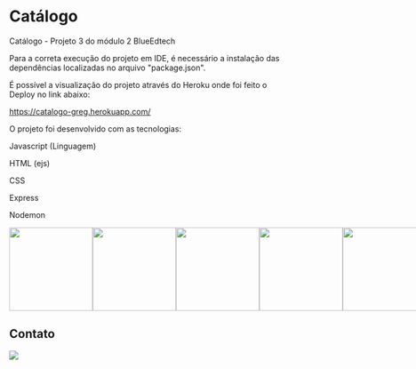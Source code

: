# Catálogo

Catálogo - Projeto 3 do módulo 2 BlueEdtech


Para a correta execução do projeto em IDE, é necessário a instalação das dependências localizadas no arquivo "package.json". 

É possível a visualização do projeto através do Heroku onde foi feito o Deploy no link abaixo:

https://catalogo-greg.herokuapp.com/

O projeto foi desenvolvido com as tecnologias:

Javascript (Linguagem)

HTML (ejs)

CSS

Express

Nodemon


<div style="display: flex;" style="gap: 10;">

<img src="https://raw.githubusercontent.com/tomchen/stack-icons/634d5c036a2a7ca0115c94ab2ce86c7e79e01e13/logos/javascript.svg" height="150" width="150"/>

<img src="https://img.icons8.com/color/144/000000/html-5--v1.png" height="150" width="150"/>

<img src="https://img.icons8.com/color/144/000000/css3.png" height="150" width="150"/>

<img src="https://raw.githubusercontent.com/tomchen/stack-icons/634d5c036a2a7ca0115c94ab2ce86c7e79e01e13/logos/express.svg" height="150" width="150"/>

<img src="https://raw.githubusercontent.com/tomchen/stack-icons/634d5c036a2a7ca0115c94ab2ce86c7e79e01e13/logos/nodemon.svg" height="150" width="150"/>

</div>


## Contato

<a href="https://www.linkedin.com/in/greg%C3%B3rio-neto-a0119b239/" target="_blank"> <img src="https://img.icons8.com/fluency/144/000000/linkedin.png"/></a>